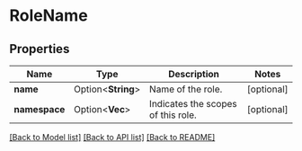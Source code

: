 # RoleName

## Properties

Name | Type | Description | Notes
------------ | ------------- | ------------- | -------------
**name** | Option<**String**> | Name of the role. | [optional]
**namespace** | Option<**Vec<String>**> | Indicates the scopes of this role. | [optional]

[[Back to Model list]](../README.md#documentation-for-models) [[Back to API list]](../README.md#documentation-for-api-endpoints) [[Back to README]](../README.md)



